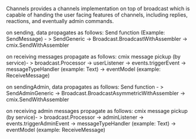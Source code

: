 Channels provides a channels implementation on top of broadcast which is capable of handing the user facing features of
channels, including replies, reactions, and eventually admin commands.

on sending, data propagates as follows:
Send function (Example: SendMessage) - > SendGeneric ->
Broadcast.BroadcastWithAssembler -> cmix.SendWithAssembler

on receiving messages propagate as follows:
cmix message pickup (by service)- > broadcast.Processor ->
userListener ->  events.triggerEvent ->
messageTypeHandler (example: Text) ->
eventModel (example: ReceiveMessage)

on sendingAdmin, data propagates as follows:
Send function - > SendAdminGeneric ->
Broadcast.BroadcastAsymmetricWithAssembler -> cmix.SendWithAssembler

on receiving admin messages propagate as follows:
cmix message pickup (by service)- > broadcast.Processor -> adminListener ->
events.triggerAdminEvent -> messageTypeHandler (example: Text) ->
eventModel (example: ReceiveMessage)